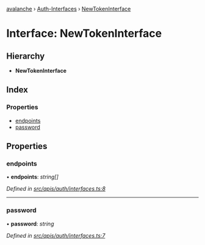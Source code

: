 [avalanche](../README.md) › [Auth-Interfaces](../modules/auth_interfaces.md) › [NewTokenInterface](auth_interfaces.newtokeninterface.md)

# Interface: NewTokenInterface

## Hierarchy

* **NewTokenInterface**

## Index

### Properties

* [endpoints](auth_interfaces.newtokeninterface.md#endpoints)
* [password](auth_interfaces.newtokeninterface.md#password)

## Properties

###  endpoints

• **endpoints**: *string[]*

*Defined in [src/apis/auth/interfaces.ts:8](https://github.com/ava-labs/avalanchejs/blob/62a14d4/src/apis/auth/interfaces.ts#L8)*

___

###  password

• **password**: *string*

*Defined in [src/apis/auth/interfaces.ts:7](https://github.com/ava-labs/avalanchejs/blob/62a14d4/src/apis/auth/interfaces.ts#L7)*

